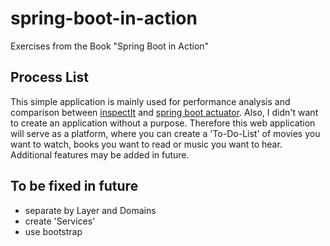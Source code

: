 # spring-boot-in-action
Exercises from the Book "Spring Boot in Action"

## Process List
This simple application is mainly used for performance analysis and comparison between <a href="http://www.inspectit.rocks/">inspectIt</a> and <a href="http://docs.spring.io/spring-boot/docs/current-SNAPSHOT/reference/htmlsingle/#production-ready">spring boot actuator</a>.
Also, I didn't want to create an application without a purpose. Therefore this web application will serve as a platform, where you can create a 'To-Do-List' of movies you want to watch, books you want to read or music you want to hear.
Additional features may be added in future.

## To be fixed in future
* separate by Layer and Domains
* create 'Services'
* use bootstrap